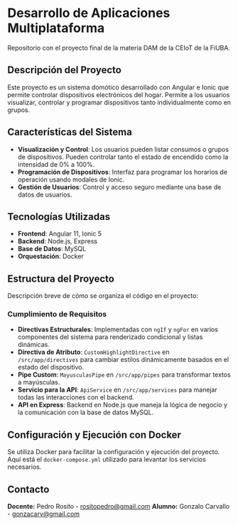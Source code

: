 # Desarrollo de Aplicaciones Multiplataforma
Repositorio con el proyecto final de la materia DAM de la CEIoT de la FiUBA.

## Descripción del Proyecto
Este proyecto es un sistema domótico desarrollado con Angular e Ionic que permite controlar dispositivos electrónicos del hogar. Permite a los usuarios visualizar, controlar y programar dispositivos tanto individualmente como en grupos.

## Características del Sistema
- **Visualización y Control**: Los usuarios pueden listar consumos o grupos de dispositivos. Pueden controlar tanto el estado de encendido como la intensidad de 0% a 100%.
- **Programación de Dispositivos**: Interfaz para programar los horarios de operación usando modales de Ionic.
- **Gestión de Usuarios**: Control y acceso seguro mediante una base de datos de usuarios.

## Tecnologías Utilizadas
- **Frontend**: Angular 11, Ionic 5
- **Backend**: Node.js, Express
- **Base de Datos**: MySQL
- **Orquestación**: Docker

## Estructura del Proyecto
Descripción breve de cómo se organiza el código en el proyecto:

### Cumplimiento de Requisitos
- **Directivas Estructurales**: Implementadas con `ngIf` y `ngFor` en varios componentes del sistema para renderizado condicional y listas dinámicas.
- **Directiva de Atributo**: `CustomHighlightDirective` en `/src/app/directives` para cambiar estilos dinámicamente basados en el estado del dispositivo.
- **Pipe Custom**: `MayusculasPipe` en `/src/app/pipes` para transformar textos a mayúsculas.
- **Servicio para la API**: `ApiService` en `/src/app/services` para manejar todas las interacciones con el backend.
- **API en Express**: Backend en Node.js que maneja la lógica de negocio y la comunicación con la base de datos MySQL.

## Configuración y Ejecución con Docker
Se utiliza Docker para facilitar la configuración y ejecución del proyecto. Aquí está el `docker-compose.yml` utilizado para levantar los servicios necesarios.

## Contacto
**Docente:** Pedro Rosito - rositopedro@gmail.com
**Alumno:** Gonzalo Carvallo - gonzacarv@gmail.com

